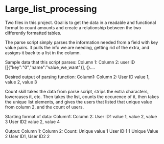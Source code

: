 # Large_list_processing


Two files in this project. Goal is to get the data in a readable and functional format to count amounts and create a relationship between the two differently formatted tables. 

The parse script simply parses the information needed from a field with key value pairs. It pulls the info we are needing, getting rid of the extra, and assigns it back to a list in the column. 

Sample data that this script parses: 
Column 1:       Column 2: 
user ID         [[{"key":"0","name":"value_we_want"}], {}....

Desired output of parsing function:
Column1:        Column 2:
User ID         value 1, value 2, value 3



Count skill takes the data from parse script, strips the extra characters, lowercases it, etc. Then takes the list, counts the occurence of it, then takes the unique list elements, and gives the users that listed that unique value from column 2, and the count of users.

Starting format of data:
Column1:        Column 2:
User ID1         value 1, value 2, value 3
User ID2        value 2, value 4

Output:
Column 1:             Column 2:             Count:
Unique value  1       User ID 1             1
Unique Value 2      User ID1, User ID2      2
